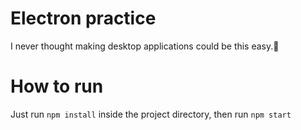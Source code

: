 # Electron practice

I never thought making desktop applications could be this easy.🍃

# How to run

Just run `npm install` inside the project directory,
then run `npm start`
